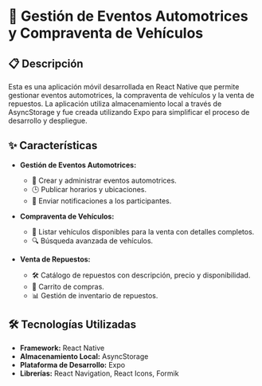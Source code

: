 # 🚗 Gestión de Eventos Automotrices y Compraventa de Vehículos

## 📋 Descripción

Esta es una aplicación móvil desarrollada en React Native que permite gestionar eventos automotrices, la compraventa de vehículos y la venta de repuestos. La aplicación utiliza almacenamiento local a través de AsyncStorage y fue creada utilizando Expo para simplificar el proceso de desarrollo y despliegue.

## ✨ Características

- **Gestión de Eventos Automotrices:**
  - 📝 Crear y administrar eventos automotrices.
  - 🕒 Publicar horarios y ubicaciones.
  - 🔔 Enviar notificaciones a los participantes.

- **Compraventa de Vehículos:**
  - 🚙 Listar vehículos disponibles para la venta con detalles completos.
  - 🔍 Búsqueda avanzada de vehículos.

- **Venta de Repuestos:**
  - 🛠️ Catálogo de repuestos con descripción, precio y disponibilidad.
  - 🛒 Carrito de compras.
  - 📊 Gestión de inventario de repuestos.

## 🛠️ Tecnologías Utilizadas

- **Framework:** React Native
- **Almacenamiento Local:** AsyncStorage
- **Plataforma de Desarrollo:** Expo
- **Librerías:** React Navigation, React Icons, Formik
